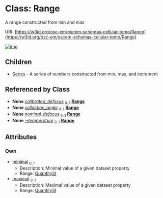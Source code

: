 
# Class: Range

A range constructed from min and max

URI: [https://w3id.org/osc-em/oscem-schemas-cellular-tomo/Range](https://w3id.org/osc-em/oscem-schemas-cellular-tomo/Range)


[![img](https://yuml.me/diagram/nofunky;dir:TB/class/[Series],[QuantitySI]<maximal%200..1-++[Range],[QuantitySI]<minimal%200..1-++[Range],[Acquisition]++-%20calibrated_defocus%200..1>[Range],[Detector]++-%20collection_angle%200..1>[Range],[Acquisition]++-%20nominal_defocus%200..1>[Range],[Acquisition]++-%20temperature%200..1>[Range],[Range]^-[Series],[QuantitySI],[Detector],[Acquisition])](https://yuml.me/diagram/nofunky;dir:TB/class/[Series],[QuantitySI]<maximal%200..1-++[Range],[QuantitySI]<minimal%200..1-++[Range],[Acquisition]++-%20calibrated_defocus%200..1>[Range],[Detector]++-%20collection_angle%200..1>[Range],[Acquisition]++-%20nominal_defocus%200..1>[Range],[Acquisition]++-%20temperature%200..1>[Range],[Range]^-[Series],[QuantitySI],[Detector],[Acquisition])

## Children

 * [Series](Series.md) - A series of numbers constructed from min, max, and increment

## Referenced by Class

 *  **None** *[calibrated_defocus](calibrated_defocus.md)*  <sub>0..1</sub>  **[Range](Range.md)**
 *  **None** *[collection_angle](collection_angle.md)*  <sub>0..1</sub>  **[Range](Range.md)**
 *  **None** *[nominal_defocus](nominal_defocus.md)*  <sub>0..1</sub>  **[Range](Range.md)**
 *  **None** *[➞temperature](temperature_range.md)*  <sub>0..1</sub>  **[Range](Range.md)**

## Attributes


### Own

 * [minimal](minimal.md)  <sub>0..1</sub>
     * Description: Minimal value of a given dataset property
     * Range: [QuantitySI](QuantitySI.md)
 * [maximal](maximal.md)  <sub>0..1</sub>
     * Description: Maximal value of a given dataset property
     * Range: [QuantitySI](QuantitySI.md)
